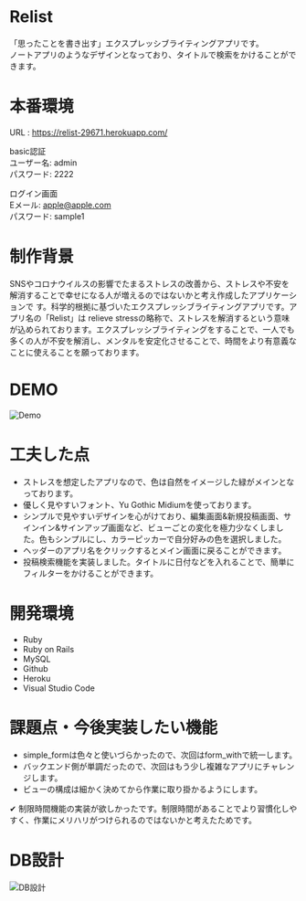 # Relist
「思ったことを書き出す」エクスプレッシブライティングアプリです。
<br>
ノートアプリのようなデザインとなっており、タイトルで検索をかけることができます。
 
# 本番環境
URL : https://relist-29671.herokuapp.com/

basic認証
<br>
ユーザー名: admin
<br>
パスワード: 2222
<br>

ログイン画面
<br>
Eメール: apple@apple.com
<br>
パスワード: sample1
<br>

 
# 制作背景
SNSやコロナウイルスの影響でたまるストレスの改善から、ストレスや不安を解消することで幸せになる人が増えるのではないかと考え作成したアプリケーションで  す。科学的根拠に基づいたエクスプレッシブライティングアプリです。アプリ名の「Relist」は relieve stressの略称で、ストレスを解消するという意味が込められております。エクスプレッシブライティングをすることで、一人でも多くの人が不安を解消し、メンタルを安定化させることで、時間をより有意義なことに使えることを願っております。
 
# DEMO
 
![Demo](https://image-url.gif)
 
 
# 工夫した点
* ストレスを想定したアプリなので、色は自然をイメージした緑がメインとなっております。
* 優しく見やすいフォント、Yu Gothic Midiumを使っております。
* シンプルで見やすいデザインを心がけており、編集画面&新規投稿画面、サインイン&サインアップ画面など、ビューごとの変化を極力少なくしました。色もシンプルにし、カラーピッカーで自分好みの色を選択しました。
* ヘッダーのアプリ名をクリックするとメイン画面に戻ることができます。
* 投稿検索機能を実装しました。タイトルに日付などを入れることで、簡単にフィルターをかけることができます。

# 開発環境
* Ruby
* Ruby on Rails
* MySQL
* Github
* Heroku
* Visual Studio Code
 
# 課題点・今後実装したい機能
* simple_formは色々と使いづらかったので、次回はform_withで統一します。
* バックエンド側が単調だったので、次回はもう少し複雑なアプリにチャレンジします。
* ビューの構成は細かく決めてから作業に取り掛かるようにします。

✔ 制限時間機能の実装が欲しかったです。制限時間があることでより習慣化しやすく、作業にメリハリがつけられるのではないかと考えたためです。

# DB設計

![DB設計](https://i.gyazo.com/a8dc57d3bad611000b16bb68cbc8f127.png)
 
